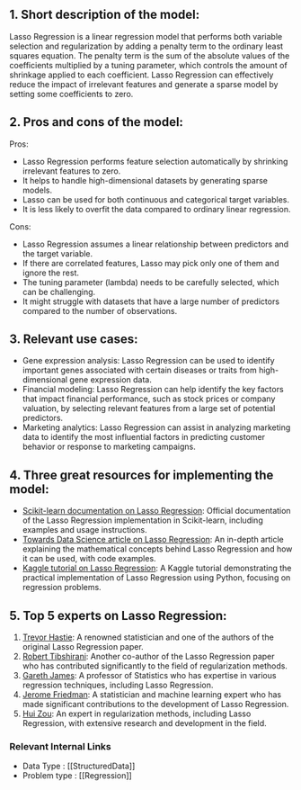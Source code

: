 ## 1. Short description of the model:
Lasso Regression is a linear regression model that performs both variable selection and regularization by adding a penalty term to the ordinary least squares equation. The penalty term is the sum of the absolute values of the coefficients multiplied by a tuning parameter, which controls the amount of shrinkage applied to each coefficient. Lasso Regression can effectively reduce the impact of irrelevant features and generate a sparse model by setting some coefficients to zero.

## 2. Pros and cons of the model:
Pros:
- Lasso Regression performs feature selection automatically by shrinking irrelevant features to zero.
- It helps to handle high-dimensional datasets by generating sparse models.
- Lasso can be used for both continuous and categorical target variables.
- It is less likely to overfit the data compared to ordinary linear regression.

Cons:
- Lasso Regression assumes a linear relationship between predictors and the target variable.
- If there are correlated features, Lasso may pick only one of them and ignore the rest.
- The tuning parameter (lambda) needs to be carefully selected, which can be challenging.
- It might struggle with datasets that have a large number of predictors compared to the number of observations.

## 3. Relevant use cases:
- Gene expression analysis: Lasso Regression can be used to identify important genes associated with certain diseases or traits from high-dimensional gene expression data.
- Financial modeling: Lasso Regression can help identify the key factors that impact financial performance, such as stock prices or company valuation, by selecting relevant features from a large set of potential predictors.
- Marketing analytics: Lasso Regression can assist in analyzing marketing data to identify the most influential factors in predicting customer behavior or response to marketing campaigns.

## 4. Three great resources for implementing the model:
- [Scikit-learn documentation on Lasso Regression](https://scikit-learn.org/stable/modules/generated/sklearn.linear_model.Lasso.html): Official documentation of the Lasso Regression implementation in Scikit-learn, including examples and usage instructions.
- [Towards Data Science article on Lasso Regression](https://towardsdatascience.com/lasso-regression-what-you-should-know-with-penalization-math-a04dbfadc688): An in-depth article explaining the mathematical concepts behind Lasso Regression and how it can be used, with code examples.
- [Kaggle tutorial on Lasso Regression](https://www.kaggle.com/apapiu/lasso-model-for-regression-problems): A Kaggle tutorial demonstrating the practical implementation of Lasso Regression using Python, focusing on regression problems.

## 5. Top 5 experts on Lasso Regression:
1. [Trevor Hastie](https://github.com/trevorhastie): A renowned statistician and one of the authors of the original Lasso Regression paper.
2. [Robert Tibshirani](https://github.com/rtibshirani): Another co-author of the Lasso Regression paper who has contributed significantly to the field of regularization methods.
3. [Gareth James](https://github.com/googlegenius): A professor of Statistics who has expertise in various regression techniques, including Lasso Regression.
4. [Jerome Friedman](https://github.com/jhfjhfj1): A statistician and machine learning expert who has made significant contributions to the development of Lasso Regression.
5. [Hui Zou](https://github.com/hui-zou): An expert in regularization methods, including Lasso Regression, with extensive research and development in the field.


 ### Relevant Internal Links
- Data Type : [[StructuredData]]
- Problem type : [[Regression]]
